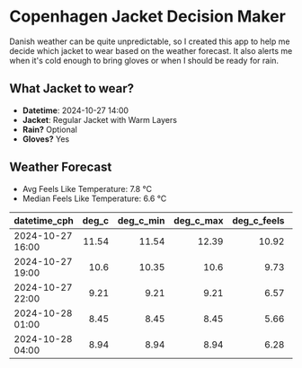 
# Copenhagen Jacket Decision Maker

Danish weather can be quite unpredictable, so I created this app to help me decide which jacket to wear based on the weather forecast. 
It also alerts me when it's cold enough to bring gloves or when I should be ready for rain.

## What Jacket to wear?

- **Datetime**: 2024-10-27 14:00
- **Jacket**: Regular Jacket with Warm Layers
- **Rain?** Optional
- **Gloves?** Yes

## Weather Forecast
- Avg Feels Like Temperature: 7.8 °C
- Median Feels Like Temperature: 6.6 °C

| datetime_cph     |   deg_c |   deg_c_min |   deg_c_max |   deg_c_feels | weather   | wind   | rain   |
|:-----------------|--------:|------------:|------------:|--------------:|:----------|:-------|:-------|
| 2024-10-27 16:00 |   11.54 |       11.54 |       12.39 |         10.92 | Rain      | High   | Low    |
| 2024-10-27 19:00 |   10.6  |       10.35 |       10.6  |          9.73 | Clouds    | High   | None   |
| 2024-10-27 22:00 |    9.21 |        9.21 |        9.21 |          6.57 | Clear     | Medium | None   |
| 2024-10-28 01:00 |    8.45 |        8.45 |        8.45 |          5.66 | Clouds    | Low    | None   |
| 2024-10-28 04:00 |    8.94 |        8.94 |        8.94 |          6.28 | Clouds    | Low    | None   |
        